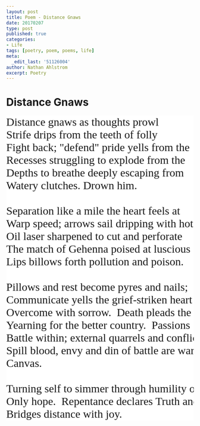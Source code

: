 ```yaml
---
layout: post
title: Poem - Distance Gnaws
date: 20170207
type: post
published: true
categories:
- Life
tags: [poetry, poem, poems, life]
meta:
  _edit_last: '51126004'
author: Nathan Ahlstrom
excerpt: Poetry
---
```


<style>
	.poem {
		margin-top:10px;
		font-family:"Lora,Times New Roman,Serif";
		font-size:30px;
		word-break: break-all;
		word-wrap: break-word;
		background-color:#ffffff; !important
		border: 0px solid #ffffff; !important
	}
</style>

# Distance Gnaws #

<pre class="poem" style="border:0;">
Distance gnaws as thoughts prowl
Strife drips from the teeth of folly
Fight back; "defend" pride yells from the
Recesses struggling to explode from the
Depths to breathe deeply escaping from
Watery clutches. Drown him.

Separation like a mile the heart feels at
Warp speed; arrows sail dripping with hot
Oil laser sharpened to cut and perforate
The match of Gehenna poised at luscious
Lips billows forth pollution and poison.

Pillows and rest become pyres and nails;
Communicate yells the grief-striken heart
Overcome with sorrow.  Death pleads the prophets
Yearning for the better country.  Passions
Battle within; external quarrels and conflicts
Spill blood, envy and din of battle are wars
Canvas.

Turning self to simmer through humility our
Only hope.  Repentance declares Truth and
Bridges distance with joy.
</pre>
